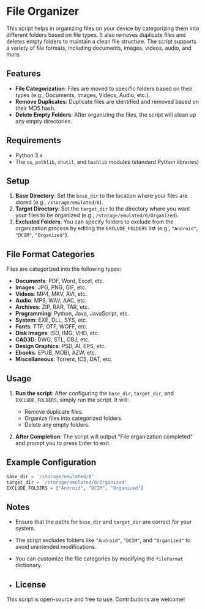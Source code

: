 # File Organizer

This script helps in organizing files on your device by categorizing them into different folders based on file types. It also removes duplicate files and deletes empty folders to maintain a clean file structure. The script supports a variety of file formats, including documents, images, videos, audio, and more.

## Features

- **File Categorization**: Files are moved to specific folders based on their types (e.g., Documents, Images, Videos, Audio, etc.).
- **Remove Duplicates**: Duplicate files are identified and removed based on their MD5 hash.
- **Delete Empty Folders**: After organizing the files, the script will clean up any empty directories.

## Requirements

- Python 3.x
- The `os`, `pathlib`, `shutil`, and `hashlib` modules (standard Python libraries)

## Setup

1. **Base Directory**: Set the `base_dir` to the location where your files are stored (e.g., `/storage/emulated/0`).
2. **Target Directory**: Set the `target_dir` to the directory where you want your files to be organized (e.g., `/storage/emulated/0/Organized`).
3. **Excluded Folders**: You can specify folders to exclude from the organization process by editing the `EXCLUDE_FOLDERS` list (e.g., `"Android"`, `"DCIM"`, `"Organized"`).

## File Format Categories

Files are categorized into the following types:
- **Documents**: PDF, Word, Excel, etc.
- **Images**: JPG, PNG, GIF, etc.
- **Videos**: MP4, MKV, AVI, etc.
- **Audio**: MP3, WAV, AAC, etc.
- **Archives**: ZIP, RAR, TAR, etc.
- **Programming**: Python, Java, JavaScript, etc.
- **System**: EXE, DLL, SYS, etc.
- **Fonts**: TTF, OTF, WOFF, etc.
- **Disk Images**: ISO, IMG, VHD, etc.
- **CAD3D**: DWG, STL, OBJ, etc.
- **Design Graphics**: PSD, AI, EPS, etc.
- **Ebooks**: EPUB, MOBI, AZW, etc.
- **Miscellaneous**: Torrent, ICS, DAT, etc.

## Usage

1. **Run the script**: After configuring the `base_dir`, `target_dir`, and `EXCLUDE_FOLDERS`, simply run the script. It will:
   - Remove duplicate files.
   - Organize files into categorized folders.
   - Delete any empty folders.

2. **After Completion**: The script will output "File organization completed" and prompt you to press Enter to exit.

## Example Configuration
```python
base_dir = '/storage/emulated/0'
target_dir = '/storage/emulated/0/Organized'
EXCLUDE_FOLDERS = ["Android", "DCIM", "Organized"]
```

## Notes

- Ensure that the paths for `base_dir` and `target_dir` are correct for your system.
- The script excludes folders like `"Android"`, `"DCIM"`, and `"Organized"` to avoid unintended modifications.
- You can customize the file categories by modifying the `fileFormat` dictionary.

- ## License

This script is open-source and free to use. Contributions are welcome!
